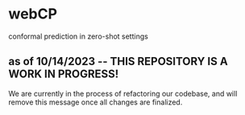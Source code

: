 # webCP
conformal prediction in zero-shot settings


## as of 10/14/2023 -- THIS REPOSITORY IS A WORK IN PROGRESS! 
We are currently in the process of refactoring our codebase, and will remove this message once all changes are finalized. 
